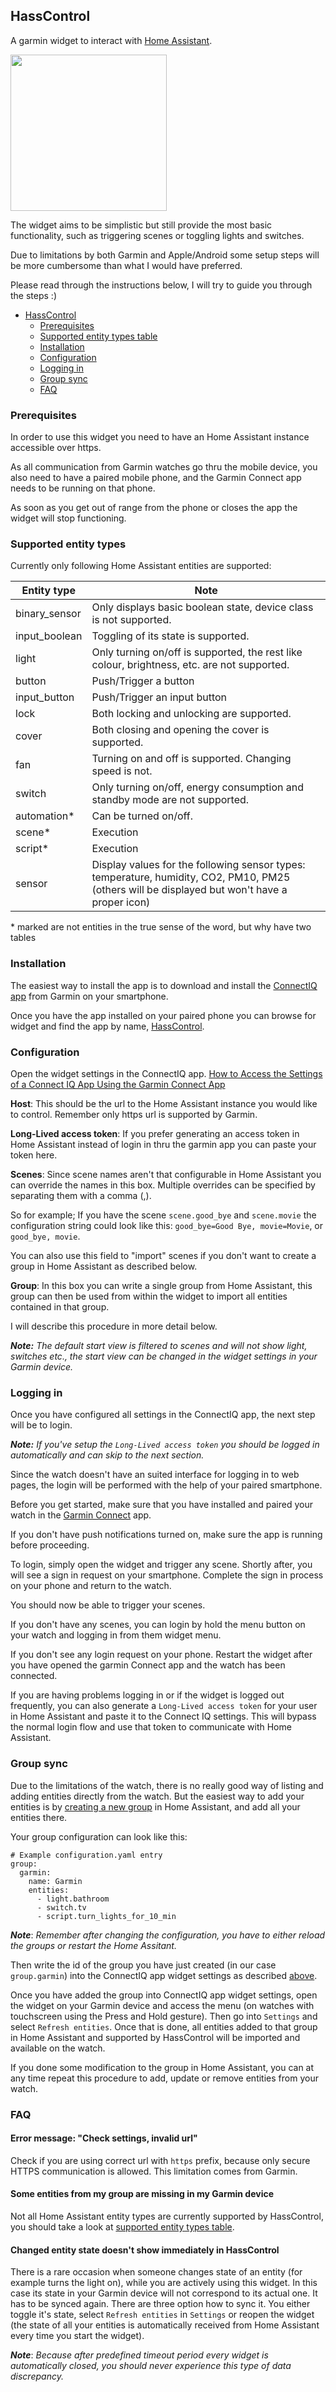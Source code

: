 ## HassControl

A garmin widget to interact with [Home Assistant](https://www.home-assistant.io/).


<img src="resources/screenshots/tactix_delta_1.png" height="250" />


The widget aims to be simplistic but still provide the most basic functionality, such as triggering scenes or toggling lights and switches.

Due to limitations by both Garmin and Apple/Android some setup steps will be more cumbersome than what I would have preferred.

Please read through the instructions below, I will try to guide you through the steps :)

- [HassControl](#hasscontrol)
  - [Prerequisites](#prerequisites)
  - [Supported entity types table](#supported-entity-types)
  - [Installation](#installation)
  - [Configuration](#configuration)
  - [Logging in](#logging-in)
  - [Group sync](#group-sync)
  - [FAQ](#faq)


### Prerequisites
In order to use this widget you need to have an Home Assistant instance accessible over https.

As all communication from Garmin watches go thru the mobile device, you also need to have a paired mobile phone, and the Garmin Connect app needs to be running on that phone.

As soon as you get out of range from the phone or closes the app the widget will stop functioning.


### Supported entity types
Currently only following Home Assistant entities are supported:

Entity type | Note
--- | ---
binary_sensor | Only displays basic boolean state, device class is not supported.
input_boolean | Toggling of its state is supported.
light | Only turning on/off is supported, the rest like colour, brightness, etc. are not supported.
button | Push/Trigger a button
input_button | Push/Trigger an input button
lock | Both locking and unlocking are supported.
cover | Both closing and opening the cover is supported.
fan | Turning on and off is supported. Changing speed is not.
switch | Only turning on/off, energy consumption and standby mode are not supported.
automation* | Can be turned on/off.
scene* | Execution
script* | Execution
sensor | Display values for the following sensor types: temperature, humidity, CO2, PM10, PM25 (others will be displayed but won't have a proper icon)


\* marked are not entities in the true sense of the word, but why have two tables

### Installation
The easiest way to install the app is to download and install the [ConnectIQ app](https://support.garmin.com/en-US/?faq=mmm2rz2WBI3zbdFQYdiwX8) from Garmin on your smartphone.

Once you have the app installed on your paired phone you can browse for widget and find the app by name, [HassControl](https://apps.garmin.com/en-US/apps/3dce2242-473f-4f13-a6a9-299c3686611f).

### Configuration
Open the widget settings in the ConnectIQ app.
[How to Access the Settings of a Connect IQ App Using the Garmin Connect App](https://support.garmin.com/en-US/?faq=SPo0TFvhQO04O36Y5TYRh5)

**Host**: This should be the url to the Home Assistant instance you would like to control. Remember only https url is supported by Garmin.

**Long-Lived access token**: If you prefer generating an access token in Home Assistant instead of login in thru the garmin app you can paste your token here.

**Scenes**: Since scene names aren't that configurable in Home Assistant you can override the names in this box. Multiple overrides can be specified by separating them with a comma (,).

So for example; If you have the scene `scene.good_bye` and `scene.movie` the configuration string could look like this: `good_bye=Good Bye, movie=Movie`, or `good_bye, movie`.

You can also use this field to "import" scenes if you don't want to create a group in Home Assistant as described below.

**Group**: In this box you can write a single group from Home Assistant, this group can then be used from within the widget to import all entities contained in that group.

I will describe this procedure in more detail below.

***Note:*** *The default start view is filtered to scenes and will not show light, switches etc., the start view can be changed in the widget settings in your Garmin device.*

### Logging in
Once you have configured all settings in the ConnectIQ app, the next step will be to login.

***Note:*** *If you've setup the `Long-Lived access token` you should be logged in automatically and can skip to the next section.*

Since the watch doesn't have an suited interface for logging in to web pages, the login will be performed with the help of your paired smartphone.

Before you get started, make sure that you have installed and paired your watch in the [Garmin Connect](https://connect.garmin.com/start/) app.

If you don't have push notifications turned on, make sure the app is running before proceeding.

To login, simply open the widget and trigger any scene. Shortly after, you will see a sign in request on your smartphone. Complete the sign in process on your phone and return to the watch.

You should now be able to trigger your scenes.

If you don't have any scenes, you can login by hold the menu button on your watch and logging in from them widget menu.

If you don't see any login request on your phone. Restart the widget after you have opened the garmin Connect app and the watch has been connected.

If you are having problems logging in or if the widget is logged out frequently, you can also generate a `Long-Lived access token` for your user in Home Assistant and paste it to the Connect IQ settings. This will bypass the normal login flow and use that token to communicate with Home Assistant.


### Group sync
Due to the limitations of the watch, there is no really good way of listing and adding entities directly from the watch.
But the easiest way to add your entities is by [creating a new group](https://www.home-assistant.io/integrations/group/) in Home Assistant, and add all your entities there.

Your group configuration can look like this:
```
# Example configuration.yaml entry
group:
  garmin:
    name: Garmin
    entities:
      - light.bathroom
      - switch.tv
      - script.turn_lights_for_10_min
```
***Note***: *Remember after changing the configuration, you have to either reload the groups or restart the Home Assitant.*

Then write the id of the group you have just created (in our case `group.garmin`) into the ConnectIQ app widget settings as described [above](#configuration).

Once you have added the group into ConnectIQ app widget settings, open the widget on your Garmin device and access the menu (on watches with touchscreen using the Press and Hold gesture). Then go into `Settings` and select `Refresh entities`.
Once that is done, all entities added to that group in Home Assistant and supported by HassControl will be imported and available on the watch.

If you done some modification to the group in Home Assistant, you can at any time repeat this procedure to add, update or remove entities from your watch.

### FAQ

#### Error message: "Check settings, invalid url"
Check if you are using correct url with `https` prefix, because only secure HTTPS communication is allowed. This limitation comes from Garmin. 

#### Some entities from my group are missing in my Garmin device
Not all Home Assistant entity types are currently supported by HassControl, you should take a look at [supported entity types table](#supported-entity-types).

#### Changed entity state doesn't show immediately in HassControl
There is a rare occasion when someone changes state of an entity (for example turns the light on), while you are actively using this widget. In this case its state in your Garmin device will not correspond to its actual one. It has to be synced again. There are three option how to sync it. You either toggle it's state, select `Refresh entities` in `Settings` or reopen the widget (the state of all your entities is automatically received from Home Assistant every time you start the widget).

***Note***: *Because after predefined timeout period every widget is automatically closed, you should never experience this type of data discrepancy.*

